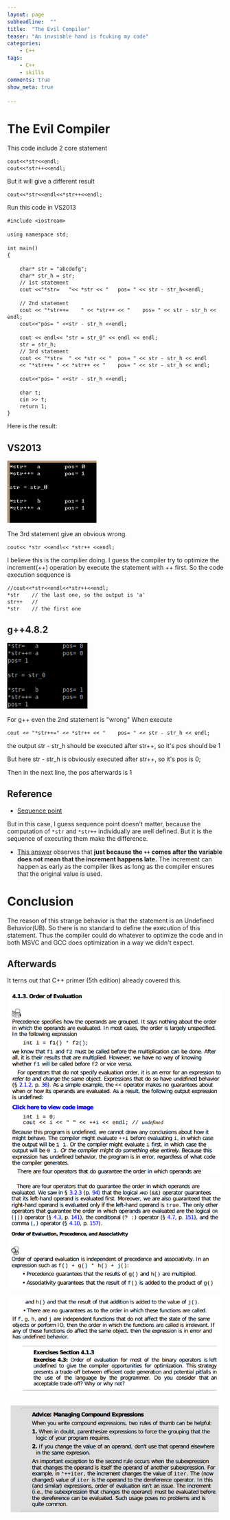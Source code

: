 ```yaml
---
layout: page
subheadline:  ""
title:  "The Evil Compiler"
teaser: "An invsiable hand is fcuking my code"
categories:
    - C++
tags:
    - C++
    - skills
comments: true
show_meta: true

---
```


The Evil Compiler
===

This code include 2 core statement
	
	cout<<*str<<endl;
	cout<<*str++<<endl;

But it will give a different result
	
	cout<<*str<<endl<<*str++<<endl;

Run this code in VS2013

	#include <iostream>

	using namespace std;

	int main()
	{

		char* str = "abcdefg";
		char* str_h = str;
		// 1st statement
		cout <<"*str=	"<< *str << "	pos= " << str - str_h<<endl;

		// 2nd statement
		cout << "*str++=	" << *str++ << " 	pos= " << str - str_h << endl;
		cout<<"pos= " <<str - str_h <<endl;

		cout << endl<< "str = str_0" << endl << endl;
		str = str_h;
		// 3rd statement
		cout << "*str=	" << *str << "	pos= " << str - str_h << endl
		<< "*str++=	" << *str++ << " 	pos= " << str - str_h << endl;

		cout<<"pos= " <<str - str_h <<endl;

		char t;
		cin >> t;
		return 1;
	}

Here is the result:

VS2013
---


![alt text][VS2013]

[VS2013]: https://raw.githubusercontent.com/cuixiongyi/cuixiongyi.github.io/master/images/vc2013.png "VS2013"


The 3rd statement give an obvious wrong.

	cout<< *str <<endl<< *str++ <<endl;

I believe this is the compilier doing. I guess the compiler try to optimize the increment(++) operation by execute the statement with ++ first. 
So the code execution sequence is 

	//cout<<*str<<endl<<*str++<<endl;
	*str 	// the last one, so the output is 'a'
	str++	// 
	*str 	// the first one

g++4.8.2
---

![alt text][g++_str++]

[g++_str++]: https://raw.githubusercontent.com/cuixiongyi/cuixiongyi.github.io/master/images/g++_str++.png "g++_str++"

For g++ even the 2nd statement is "wrong"
When execute
	
	cout << "*str++=" << *str++ << " 	pos= " << str - str_h << endl;

the output str - str_h should be executed after str++, so it's pos should be 1

But here str - str_h is obviously executed after str++, so it's pos is 0;

Then in the next line, the pos afterwards is 1



Reference
---
* [Sequence point](https://en.wikipedia.org/wiki/Sequence_point)

But in this case, I guess sequence point doesn't matter, because the computation of `*str` and `*str++` individually are well defined. But it is the sequence of executing them make the difference.

* [This answer](http://stackoverflow.com/a/31083924) observes that
**just because the ```++``` comes after the variable does not mean that the increment happens late.** The increment can happen as early as the compiler likes as long as the compiler ensures that the original value is used.

Conclusion
===	

The reason of this strange behavior is that the statement is an Undefined Behavior(UB). So there is no standard to define the execution of this statement. Thus the compiler could do whatever to optimize the code and in both MSVC and GCC does optimization in a way we didn't expect.

Afterwards
---

It terns out that C++ primer (5th edition) already covered this.

![alt text][order_of_evaluation1]

[order_of_evaluation1]: https://raw.githubusercontent.com/cuixiongyi/cuixiongyi.github.io/master/images/order_of_evaluation1.png "order_of_evaluation1"


![alt text][order_of_evaluation2]

[order_of_evaluation2]: https://raw.githubusercontent.com/cuixiongyi/cuixiongyi.github.io/master/images/order_of_evaluation2.png "order_of_evaluation2"

![alt text][order_of_evaluation3]

[order_of_evaluation3]: https://raw.githubusercontent.com/cuixiongyi/cuixiongyi.github.io/master/images/order_of_evaluation3.png "order_of_evaluation3"

![alt text][order_of_evaluation4]

[order_of_evaluation4]: https://raw.githubusercontent.com/cuixiongyi/cuixiongyi.github.io/master/images/order_of_evaluation4.png "order_of_evaluation4"


